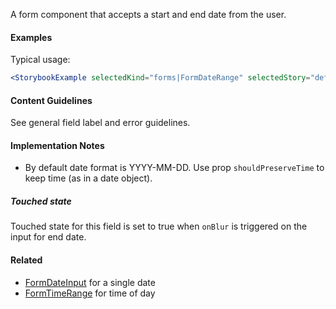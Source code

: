A form component that accepts a start and end date from the user.

#### Examples

Typical usage:

```jsx noeditor
<StorybookExample selectedKind="forms|FormDateRange" selectedStory="default" />
```

#### Content Guidelines

See general field label and error guidelines.

#### Implementation Notes

- By default date format is YYYY-MM-DD. Use prop `shouldPreserveTime` to keep time (as in a date object).

##### Touched state

Touched state for this field is set to true when `onBlur` is triggered on the input for end date.

#### Related

- [FormDateInput](#!/Form.DateInput) for a single date
- [FormTimeRange](#!/Form.TimeRange) for time of day
